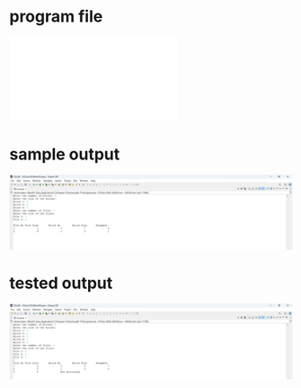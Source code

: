 # program file
![program file](WorstFit_523.java)

# sample output
![sample output](WorstFit_523.png)

# tested output
![tested output](WorstFit_output_523.png)
